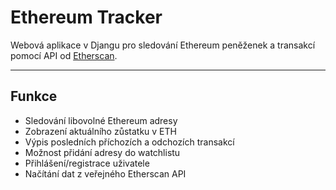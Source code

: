 # Ethereum Tracker

Webová aplikace v Djangu pro sledování Ethereum peněženek a transakcí pomocí API od [Etherscan](https://etherscan.io/apis).

---

## Funkce

- Sledování libovolné Ethereum adresy
- Zobrazení aktuálního zůstatku v ETH
- Výpis posledních příchozích a odchozích transakcí
- Možnost přidání adresy do watchlistu
- Přihlášení/registrace uživatele
- Načítání dat z veřejného Etherscan API

